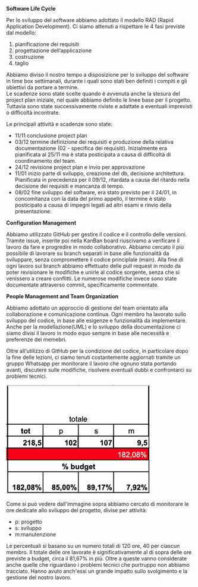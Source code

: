 **Software Life Cycle**

Per lo sviluppo del software abbiamo adottato il modello RAD (Rapid Application Development). Ci siamo attenuti a rispettare le 4 fasi previste dal modello:

1. pianificazione dei requisiti  
2. progettazione dell’applicazione   
3. costruzione  
4. taglio 

Abbiamo diviso il nostro tempo a disposizione per lo sviluppo del software in time box settimanali, durante i quali sono stati ben definiti i compiti e gli obiettivi da portare a termine.  
Le scadenze sono state scelte quando è avvenuta anche la stesura del project plan iniziale, nel quale abbiamo definito le linee base per il progetto. Tuttavia sono state successivamente riviste e adattate a  eventuali imprevisti o difficoltà incontrate.

Le principali attività e scadenze sono state:

- 11/11 conclusione project plan  
- 03/12 termine definizione dei requisiti e produzione della relativa documentazione (02 - specifica dei requisiti). Inizialmente era pianificata al 25/11 ma è stata posticipata a causa di difficoltà di coordinamento del team.  
- 24/12 revisione project plan e invio per approvazione
- 11/01 inizio parte di sviluppo, creazione del db, decisione architettura. Pianificata in precedenza per il 09/12, ritardata a causa del ritardo nella decisione dei requisiti e mancanza di tempo.
- 08/02 fine sviluppo del software, era stato previsto per il 24/01, in concomitanza con la data del primo appello, il termine è stato posticipato a causa di impegni legati ad altri esami e rinvio della presentazione.  

**Configuration Management**  

Abbiamo utilizzato GitHub per gestire il codice e il controllo delle versioni. Tramite issue, inserite poi nella KanBan board riuscivamo a verificare il lavoro da fare e progredire in modo collaborativo. Abbiamo cercato il più possibile di lavorare su branch separati in base alle funzionalità da sviluppare, senza compromettere il codice principlale (main). Alla fine di ogni lavoro sui branch abbiamo effettuato delle pull request in modo da poter revisionare le modifiche e unirle al codice sorgente, senza che si venissero a creare conflitti. Le numerose modifiche invece sono state documentate attraverso commit, specificamente commentate.  

**People Management and Team Organization**  

Abbiamo adottato un approccio di gestione del team orientato  alla collaborazione e comunicazione continua.
Ogni membro ha lavorato sullo sviluppo del codice, in base alle esigenze e funzionalità da implementare. Anche per la modellazione(UML) e lo sviluppo della documentazione ci siamo divisi il lavoro in modo equo sempre in base alle necessità e preferenze dei memebri. 

Oltre all'utilizzo di GitHub per la condizione del codice, in particolare dopo la fine delle lezioni, ci siamo tenuti costantemente aggiornati tramite un gruppo Whatsapp per monitorare il lavoro che ognuno stata portando avanti, discutere sulle modifiche, risolvere eventuali dubbi e confrontarci su problemi tecnici.  

![alt text](https://github.com/UniGiu/Washine/blob/main/docs/Immagini/Statistica.png)

Come si può vedere dall'immagine sopra abbiamo cercato di monitorare le ore dedicate allo sviluppo del progetto, divise per attività:
- p: progetto
- s: sviluppo
- m:manutenzione  


Le percentuali si basano su un numero totali di 120 ore, 40 per ciascun membro. Il totale delle ore lavorate è significativamente al di sopra delle ore previste a budget, circa il 81,67% in più. Oltre a queste vanno considerate anche quelle che riguardano i problemi tecnici che purtruppo non abbiamo tracciato. Hanno avuto anch'essi un grande impatto sullo svolgimento e la gestione del nostro lavoro. 
